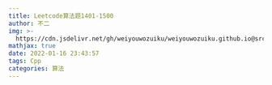 ```yaml
---
title: Leetcode算法题1401-1500
author: 不二
img: >-
  https://cdn.jsdelivr.net/gh/weiyouwozuiku/weiyouwozuiku.github.io@src/source/_posts/PageImg/
mathjax: true
date: 2022-01-16 23:43:57
tags: Cpp
categories: 算法
---
```


